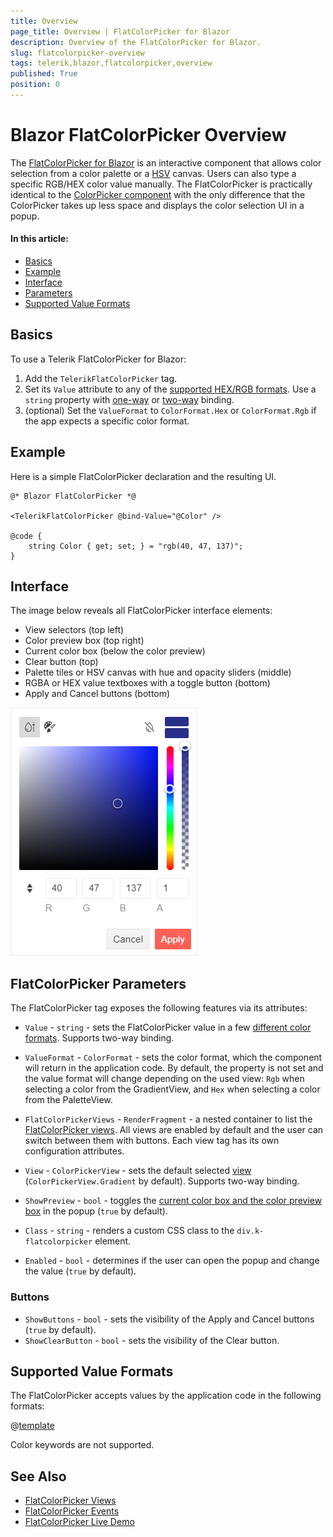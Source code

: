 ```yaml
---
title: Overview
page_title: Overview | FlatColorPicker for Blazor
description: Overview of the FlatColorPicker for Blazor.
slug: flatcolorpicker-overview
tags: telerik,blazor,flatcolorpicker,overview
published: True
position: 0
---
```


# Blazor FlatColorPicker Overview

The <a href = "https://www.telerik.com/blazor-ui/flatcolorpicker" target="_blank">FlatColorPicker for Blazor</a> is an interactive component that allows color selection from a color palette or a [HSV](https://en.wikipedia.org/wiki/HSL_and_HSV) canvas. Users can also type a specific RGB/HEX color value manually. The FlatColorPicker is practically identical to the [ColorPicker component](slug://colorpicker-overview) with the only difference that the ColorPicker takes up less space and displays the color selection UI in a popup.

#### In this article:
   * [Basics](#basics)
   * [Example](#example)
   * [Interface](#interface)
   * [Parameters](#flatcolorpicker-parameters)
   * [Supported Value Formats](#supported-value-formats)

## Basics

To use a Telerik FlatColorPicker for Blazor:

1. Add the `TelerikFlatColorPicker` tag.
1. Set its `Value` attribute to any of the [supported HEX/RGB formats](#supported-value-formats). Use a `string` property with [one-way](slug://flatcolorpicker-events#valuechanged) or [two-way](#example) binding.
1. (optional) Set the `ValueFormat` to `ColorFormat.Hex` or `ColorFormat.Rgb` if the app expects a specific color format.

## Example

Here is a simple FlatColorPicker declaration and the resulting UI.

````RAZOR
@* Blazor FlatColorPicker *@

<TelerikFlatColorPicker @bind-Value="@Color" />

@code {
    string Color { get; set; } = "rgb(40, 47, 137)";
}
````

## Interface

The image below reveals all FlatColorPicker interface elements:

* View selectors (top left)
* Color preview box (top right)
* Current color box (below the color preview)
* Clear button (top)
* Palette tiles or HSV canvas with hue and opacity sliders (middle)
* RGBA or HEX value textboxes with a toggle button (bottom)
* Apply and Cancel buttons (bottom)

![FlatColorPicker component](images/flatcolorpicker-overview.png)

## FlatColorPicker Parameters

The FlatColorPicker tag exposes the following features via its attributes:

* `Value` - `string` - sets the FlatColorPicker value in a few [different color formats](#supported-value-formats). Supports two-way binding.
* `ValueFormat` - `ColorFormat` - sets the color format, which the component will return in the application code. By default, the property is not set and the value format will change depending on the used view: `Rgb` when selecting a color from the GradientView, and `Hex` when selecting a color from the PaletteView.
* `FlatColorPickerViews` - `RenderFragment` - a nested container to list the [FlatColorPicker views](slug://flatcolorpicker-views). All views are enabled by default and the user can switch between them with buttons. Each view tag has its own configuration attributes.
* `View` - `ColorPickerView` - sets the default selected [view](slug://flatcolorpicker-views) (`ColorPickerView.Gradient` by default). Supports two-way binding.
* `ShowPreview` - `bool` - toggles the [current color box and the color preview box](#interface) in the popup (`true` by default).

* `Class` - `string` - renders a custom CSS class to the `div.k-flatcolorpicker` element.
* `Enabled` - `bool` - determines if the user can open the popup and change the value (`true` by default).

### Buttons

* `ShowButtons` - `bool` - sets the visibility of the Apply and Cancel buttons (`true` by default).
* `ShowClearButton` - `bool` - sets the visibility of the Clear button.

## Supported Value Formats

The FlatColorPicker accepts values by the application code in the following formats:

@[template](/_contentTemplates/common/coloreditors.md#value-formats)

Color keywords are not supported.

## See Also

* [FlatColorPicker Views](slug://flatcolorpicker-views)
* [FlatColorPicker Events](slug://flatcolorpicker-events)
* [FlatColorPicker Live Demo](https://demos.telerik.com/blazor-ui/flatcolorpicker/overview)

